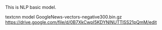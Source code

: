 This is NLP basic model.

textcnn model
GoogleNews-vectors-negative300.bin.gz
https://drive.google.com/file/d/0B7XkCwpI5KDYNlNUTTlSS21pQmM/edit